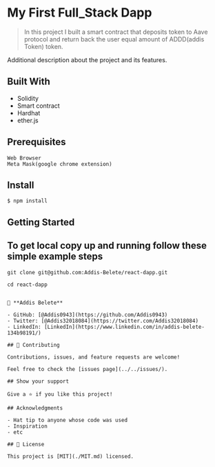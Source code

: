 # My First Full_Stack Dapp

> In this project I built a smart contract that deposits token to Aave protocol and return back the user equal amount of ADDD(addis Token) token.

Additional description about the project and its features.

## Built With

- Solidity
- Smart contract
- Hardhat
- ether.js

## Prerequisites

```
Web Browser
Meta Mask(google chrome extension)
```

## Install

```
$ npm install

```

## Getting Started

## To get local copy up and running follow these simple example steps

```
git clone git@github.com:Addis-Belete/react-dapp.git
```

```
cd react-dapp
```

```

👤 **Addis Belete**

- GitHub: [@Addis0943](https://github.com/Addis0943)
- Twitter: [@Addis32018084](https://twitter.com/Addis32018084)
- LinkedIn: [LinkedIn](https://www.linkedin.com/in/addis-belete-134b98191/)

## 🤝 Contributing

Contributions, issues, and feature requests are welcome!

Feel free to check the [issues page](../../issues/).

## Show your support

Give a ⭐️ if you like this project!

## Acknowledgments

- Hat tip to anyone whose code was used
- Inspiration
- etc

## 📝 License

This project is [MIT](./MIT.md) licensed.
```
